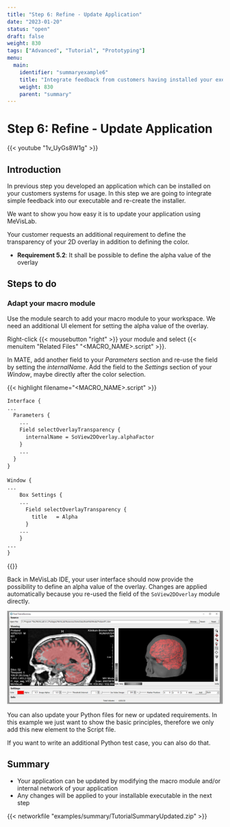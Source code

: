 ```yaml
---
title: "Step 6: Refine - Update Application"
date: "2023-01-20"
status: "open"
draft: false
weight: 830
tags: ["Advanced", "Tutorial", "Prototyping"]
menu: 
  main:
    identifier: "summaryexample6"
    title: "Integrate feedback from customers having installed your executable and adapt your test cases from Example 4."
    weight: 830
    parent: "summary"
---
```

# Step 6: Refine - Update Application

{{< youtube "1v_UyGs8W1g" >}}

## Introduction
In previous step you developed an application which can be installed on your customers systems for usage. In this step we are going to integrate simple feedback into our executable and re-create the installer.

We want to show you how easy it is to update your application using MeVisLab.

Your customer requests an additional requirement to define the transparency of your 2D overlay in addition to defining the color.
* **Requirement 5.2**: It shall be possible to define the alpha value of the overlay

## Steps to do
### Adapt your macro module
Use the module search to add your macro module to your workspace. We need an additional UI element for setting the alpha value of the overlay.

Right-click {{< mousebutton "right" >}} your module and select {{< menuitem "Related Files" "<MACRO_NAME>.script" >}}.

In MATE, add another field to your *Parameters* section and re-use the field by setting the *internalName*. Add the field to the *Settings* section of your *Window*, maybe directly after the color selection.

{{< highlight filename="<MACRO_NAME>.script" >}}
```Stan
Interface {
...
  Parameters {
    ...
    Field selectOverlayTransparency {
      internalName = SoView2DOverlay.alphaFactor
    }
    ...
  }
}

Window {
...
    Box Settings {
    ...
      Field selectOverlayTransparency {
        title   = Alpha
      }
    ...
    }
...
}
```
{{</highlight>}}

Back in MeVisLab IDE, your user interface should now provide the possibility to define an alpha value of the overlay. Changes are applied automatically because you re-used the field of the `SoView2DOverlay` module directly.

![Updated User Interface](/images/tutorials/summary/Example6_1.png "Updated User Interface")

You can also update your Python files for new or updated requirements. In this example we just want to show the basic principles, therefore we only add this new element to the Script file.

If you want to write an additional Python test case, you can also do that.

## Summary
* Your application can be updated by modifying the macro module and/or internal network of your application
* Any changes will be applied to your installable executable in the next step

{{< networkfile "examples/summary/TutorialSummaryUpdated.zip" >}}
